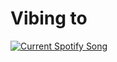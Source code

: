 # Vibing to

<a href="https://github.com/tthn0/Spotify-Readme">
  <img src="https://spotify-readme-kappa-ruddy.vercel.app/api?theme=dark" alt="Current Spotify Song">
</a>
